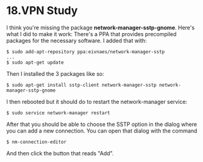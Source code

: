 # 18.VPN Study

I think you're missing the package **network-manager-sstp-gnome**. Here's what I did to make it work: There's a PPA that provides precompiled packages for the necessary software. I added that with:

```text
$ sudo add-apt-repository ppa:eivnaes/network-manager-sstp
...
$ sudo apt-get update
```

Then I installed the 3 packages like so:

```text
$ sudo apt-get install sstp-client network-manager-sstp network-manager-sstp-gnome
```

I then rebooted but it should do to restart the network-manager service:

```text
$ sudo service network-manager restart
```

After that you should be able to choose the SSTP option in the dialog where you can add a new connection. You can open that dialog with the command

```text
$ nm-connection-editor
```

And then click the button that reads "Add".

